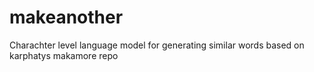 # makeanother

Charachter level language model for generating similar words based on karphatys makamore repo